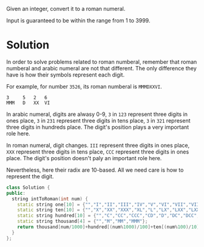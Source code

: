 Given an integer, convert it to a roman numeral.

Input is guaranteed to be within the range from 1 to 3999.

# Solution

In order to solve problems related to roman numberal, remember that roman numberal and arabic numeral are not that different. The only difference they have is how their symbols represent each digit.

For example, for number ```3526```, its roman numberal is ```MMMDXXVI```.

```
3     5   2   6
MMM   D   XX  VI   
```

In arabic numeral, digits are alwasy 0-9, ```3``` in ```123``` represent three digits in ones place, ```3``` in ```231``` represent three digits in tens place, ```3``` in ```321``` represent three digits in hundreds  place. The digit's position plays a very important role here.

In roman numeral, digit changes. ```III``` represent three digits in ones place, ```XXX``` represent three digits in tens place, ```CCC``` represent three digits in ones  place. The digit's position doesn't paly an important role here.

Nevertheless, here their radix are 10-based. All we need care is how to represent the digit.

 
```cpp  
class Solution {
public:
  string intToRoman(int num) {
    static string one[10] = {"","I","II","III","IV","V","VI","VII","VIII","IX"};
    static string ten[10] = {"","X","XX","XXX","XL","L","LX","LXX","LXXX","XC"};
    static string hundred[10] = {"","C","CC","CCC","CD","D","DC","DCC","DCCC","CM"};
    static string thousand[4] = {"","M","MM","MMM"};
    return thousand[num/1000]+hundred[(num%1000)/100]+ten[(num%100)/10]+one[(num%10)];
  }
};
```
